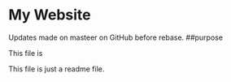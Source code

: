 # My Website

Updates made on masteer on GitHub before rebase.
##purpose

This file is 

This file is just a readme file.
